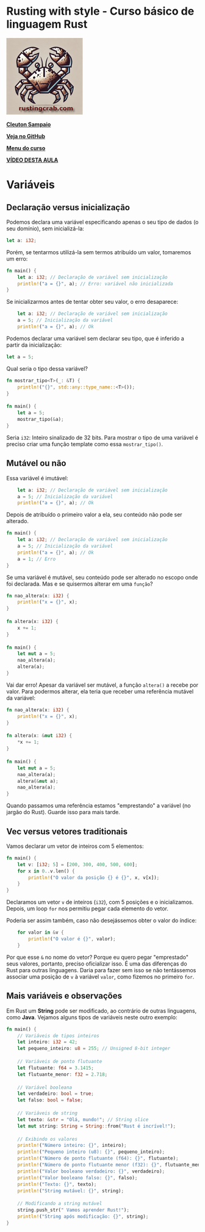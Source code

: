 # Rusting with style - Curso básico de linguagem Rust

<img src="../../rusting-crab-logo.png" alt="Descrição da imagem" style="height: 200px;">

[**Cleuton Sampaio**](https://linkedin.com/in/cleutonsampaio)

[**Veja no GitHub**](https://github.com/cleuton/rustingcrab)

[**Menu do curso**](../)

[**VÍDEO DESTA AULA**](https://youtu.be/oxr49nxb6Mg)

# Variáveis

## Declaração versus inicialização

Podemos declara uma variável especificando apenas o seu tipo de dados (o seu domínio), sem inicializá-la: 

```rust
let a: i32;
``` 

Porém, se tentarmos utilizá-la sem termos atribuído um valor, tomaremos um erro: 

```rust
fn main() {
    let a: i32; // Declaração de variável sem inicialização
    println!("a = {}", a); // Erro: variável não inicializada
}
``` 

Se inicializarmos antes de tentar obter seu valor, o erro desaparece: 

```rust
    let a: i32; // Declaração de variável sem inicialização
    a = 5; // Inicialização da variável
    println!("a = {}", a); // Ok
```

Podemos declarar uma variável sem declarar seu tipo, que é inferido a partir da inicialização: 

```rust
let a = 5;
```

Qual seria o tipo dessa variável? 

```rust
fn mostrar_tipo<T>(_: &T) {
    println!("{}", std::any::type_name::<T>());
}

fn main() {
    let a = 5;
    mostrar_tipo(&a); 
}
``` 

Seria `i32`: Inteiro sinalizado de 32 bits. Para mostrar o tipo de uma variável é preciso criar uma função template como essa `mostrar_tipo()`.

## Mutável ou não

Essa variável é imutável: 

```rust
    let a: i32; // Declaração de variável sem inicialização
    a = 5; // Inicialização da variável
    println!("a = {}", a); // Ok
```

Depois de atribuído o primeiro valor a ela, seu conteúdo não pode ser alterado. 

```rust
fn main() {
    let a: i32; // Declaração de variável sem inicialização
    a = 5; // Inicialização da variável
    println!("a = {}", a); // Ok
    a = 1; // Erro 
}
```

Se uma variável é mutável, seu conteúdo pode ser alterado no escopo onde foi declarada. Mas e se quisermos alterar em uma `função`? 

```rust
fn nao_altera(x: i32) {
    println!("x = {}", x);
}

fn altera(x: i32) {
    x += 1;
}

fn main() {
    let mut a = 5; 
    nao_altera(a);
    altera(a);
}
``` 

Vai dar erro! Apesar da variável ser mutável, a função `altera()` a recebe por valor. Para podermos alterar, ela teria que receber uma referência mutável da variável: 

```rust
fn nao_altera(x: i32) {
    println!("x = {}", x);
}

fn altera(x: &mut i32) {
    *x += 1;
}

fn main() {
    let mut a = 5; 
    nao_altera(a);
    altera(&mut a);
    nao_altera(a);
}
```

Quando passamos uma referência estamos "emprestando" a variável (no jargão do Rust). Guarde isso para mais tarde. 

## Vec versus vetores traditionais

Vamos declarar um vetor de inteiros com 5 elementos: 

```rust
fn main() {
    let v: [i32; 5] = [200, 300, 400, 500, 600];
    for x in 0..v.len() {
        println!("O valor da posição {} é {}", x, v[x]);
    }
}
```

Declaramos um vetor `v` de inteiros (`i32`), com 5 posições e o inicializamos. Depois, um loop `for` nos permitiu pegar cada elemento do vetor. 

Poderia ser assim também, caso não desejássemos obter o valor do índice: 

```rust
    for valor in &v {
        println!("O valor é {}", valor);
    }
``` 

Por que esse `&` no nome do vetor? Porque eu quero pegar "emprestado" seus valores, portanto, preciso oficializar isso. É uma das diferenças do Rust para outras linguagens. Daria para fazer sem isso se não tentássemos associar uma posição de `v` à variável `valor`, como fizemos no primeiro `for`.

## Mais variáveis e observações

Em Rust um **String** pode ser modificado, ao contrário de outras linguagens, como **Java**. Vejamos alguns tipos de variáveis neste outro exemplo: 

```rust
fn main() {
    // Variáveis de tipos inteiros
    let inteiro: i32 = 42;
    let pequeno_inteiro: u8 = 255; // Unsigned 8-bit integer

    // Variáveis de ponto flutuante
    let flutuante: f64 = 3.1415;
    let flutuante_menor: f32 = 2.718;

    // Variável booleana
    let verdadeiro: bool = true;
    let falso: bool = false;

    // Variáveis de string
    let texto: &str = "Olá, mundo!"; // String slice
    let mut string: String = String::from("Rust é incrível!");

    // Exibindo os valores
    println!("Número inteiro: {}", inteiro);
    println!("Pequeno inteiro (u8): {}", pequeno_inteiro);
    println!("Número de ponto flutuante (f64): {}", flutuante);
    println!("Número de ponto flutuante menor (f32): {}", flutuante_menor);
    println!("Valor booleano verdadeiro: {}", verdadeiro);
    println!("Valor booleano falso: {}", falso);
    println!("Texto: {}", texto);
    println!("String mutável: {}", string);

    // Modificando a string mutável
    string.push_str(" Vamos aprender Rust!");
    println!("String após modificação: {}", string);
}

```

